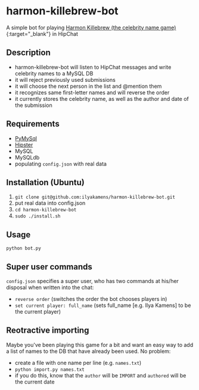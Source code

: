 # harmon-killebrew-bot
A simple bot for playing [Harmon Killebrew (the celebrity name game)](https://localwiki.org/davis/Harmon_Killebrew){:target="_blank"} in HipChat

## Description
- harmon-killebrew-bot will listen to HipChat messages and write celebrity names to a MySQL DB
- it will reject previously used submissions
- it will choose the next person in the list and @mention them
- it recognizes same first-letter names and will reverse the order
- it currently stores the celebrity name, as well as the author and date of the submission

## Requirements
- [PyMySql](https://github.com/PyMySQL/PyMySQL)
- [Hipster](https://github.com/a2design-inc/hipster)
- MySQL
- MySQLdb
- populating `config.json` with real data

## Installation (Ubuntu)
1. `git clone git@github.com:ilyakamens/harmon-killebrew-bot.git`
2. put real data into config.json
3. `cd harmon-killebrew-bot`
4. `sudo ./install.sh`

## Usage
`python bot.py`

## Super user commands
`config.json` specifies a super user, who has two commands at his/her disposal when written into the chat:
- `reverse order` (switches the order the bot chooses players in)
- `set current player: full_name` (sets full_name [e.g. Ilya Kamens] to be the current player)

## Reotractive importing
Maybe you've been playing this game for a bit and want an easy way to add a list of names to the DB that have already been used. No problem:
- create a file with one name per line (e.g. `names.txt`)
- `python import.py names.txt`
- if you do this, know that the `author` will be `IMPORT` and `authored` will be the current date
